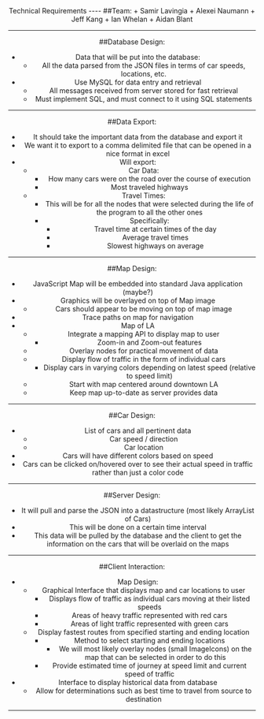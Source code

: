  <center><color = red>Technical Requirements
----
##Team:
+ Samir Lavingia
+ Alexei Naumann
+ Jeff Kang
+ Ian Whelan
+ Aidan Blant

----
##Database Design:
+ Data that will be put into the database:
	+ All the data parsed from the JSON files in terms of car speeds, locations, etc.
+ Use MySQL for data entry and retrieval
	+ All messages received from server stored for fast retrieval
	+ Must implement SQL, and must connect to it using SQL statements

----
##Data Export:
+ It should take the important data from the database and export it
+ We want it to export to a comma delimited file that can be opened in a nice format in excel
+ Will export: 
	+ Car Data:
		+ How many cars were on the road over the course of execution
		+ Most traveled highways
	+ Travel Times:
		+ This will be for all the nodes that were selected during the life of the program to all the other ones
		+ Specifically:
			+ Travel time at certain times of the day
		  	+ Average travel times
  			+ Slowest highways on average

----

##Map Design:
+ JavaScript Map will be embedded into standard Java application (maybe?)
+ Graphics will be overlayed on top of Map image
	+ Cars should appear to be moving on top of map image
+ Trace paths on map for navigation
+ Map of LA
	+ Integrate a mapping API to display map to user
		+ Zoom-in and Zoom-out features
	+ Overlay nodes for practical movement of data
	+ Display flow of traffic in the form of individual cars
		+ Display cars in varying colors depending on latest speed (relative to speed limit)
	+ Start with map centered around downtown LA
	+ Keep map up-to-date as server provides data

----

##Car Design:
+ List of cars and all pertinent data
	+ Car speed / direction
	+ Car location
+ Cars will have different colors based on speed
+ Cars can be clicked on/hovered over to see their actual speed in traffic rather than just a color code

----

##Server Design:
+ It will pull and parse the JSON into a datastructure (most likely ArrayList of Cars)
+ This will be done on a certain time interval
+ This data will be pulled by the database and the client to get the information on the cars that will be overlaid on the maps

----

##Client Interaction:
+ Map Design:
	+ Graphical Interface that displays map and car locations to user
		+ Displays flow of traffic as individual cars moving at their listed speeds
		+ Areas of heavy traffic represented with red cars
		+ Areas of light traffic represented with green cars
	+ Display fastest routes from specified starting and ending location
		+ Method to select starting and ending locations
			+ We will most likely overlay nodes (small ImageIcons) on the map that can be selected in order to do this
		+ Provide estimated time of journey at speed limit and current speed of traffic
+ Interface to display historical data from database
	+ Allow for determinations such as best time to travel from source to destination 

----
